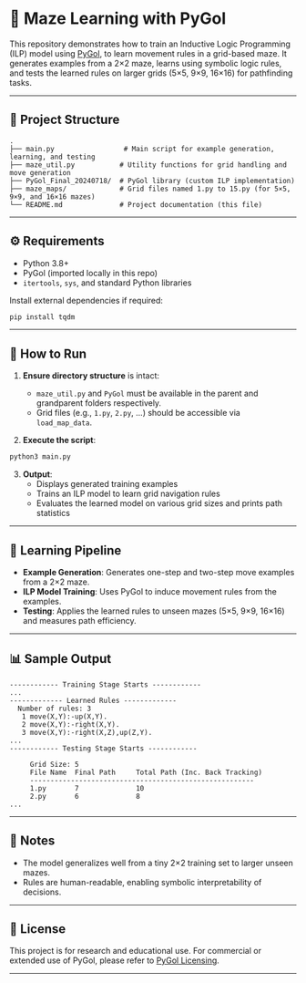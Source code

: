 # 🧠 Maze Learning with PyGol

This repository demonstrates how to train an Inductive Logic Programming (ILP) model using [PyGol](https://github.com/danyvarghese/PyGol), to learn movement rules in a grid-based maze. It generates examples from a 2×2 maze, learns using symbolic logic rules, and tests the learned rules on larger grids (5×5, 9×9, 16×16) for pathfinding tasks.

---

## 📂 Project Structure

```
.
├── main.py                 # Main script for example generation, learning, and testing
├── maze_util.py           # Utility functions for grid handling and move generation
├── PyGol_Final_20240718/  # PyGol library (custom ILP implementation)
├── maze_maps/             # Grid files named 1.py to 15.py (for 5×5, 9×9, and 16×16 mazes)
└── README.md              # Project documentation (this file)
```

---

## ⚙️ Requirements

- Python 3.8+
- PyGol (imported locally in this repo)
- `itertools`, `sys`, and standard Python libraries

Install external dependencies if required:
```bash
pip install tqdm
```

---

## 🚀 How to Run

1. **Ensure directory structure** is intact:
    - `maze_util.py` and `PyGol` must be available in the parent and grandparent folders respectively.
    - Grid files (e.g., `1.py`, `2.py`, ...) should be accessible via `load_map_data`.

2. **Execute the script**:
```bash
python3 main.py
```

3. **Output**:
    - Displays generated training examples
    - Trains an ILP model to learn grid navigation rules
    - Evaluates the learned model on various grid sizes and prints path statistics

---

## 🧪 Learning Pipeline

- **Example Generation**: Generates one-step and two-step move examples from a 2×2 maze.
- **ILP Model Training**: Uses PyGol to induce movement rules from the examples.
- **Testing**: Applies the learned rules to unseen mazes (5×5, 9×9, 16×16) and measures path efficiency.

---

## 📊 Sample Output

```
------------ Training Stage Starts ------------
...
------------- Learned Rules -------------
  Number of rules: 3
   1 move(X,Y):-up(X,Y).
   2 move(X,Y):-right(X,Y).
   3 move(X,Y):-right(X,Z),up(Z,Y).
...
------------ Testing Stage Starts ------------

     Grid Size: 5
     File Name  Final Path     Total Path (Inc. Back Tracking)
     -------------------------------------------------------
     1.py       7              10
     2.py       6              8
...
```

---

## 📌 Notes

- The model generalizes well from a tiny 2×2 training set to larger unseen mazes.
- Rules are human-readable, enabling symbolic interpretability of decisions.

---

## 📜 License

This project is for research and educational use. For commercial or extended use of PyGol, please refer to [PyGol Licensing](https://github.com/danyvarghese/PyGol#license).

---
